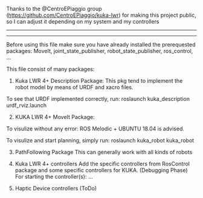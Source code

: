 Thanks to the @CentroEPiaggio group (https://github.com/CentroEPiaggio/kuka-lwr) for making this project public, so I can adjust it depending on my system and my controllers
____________  _________  ___________  _______________________________________________________
_____________  __________  ___________  _____________________________________________________
Before using this file make sure you have already installed the prerequested packages:
MoveIt, joint_state_publisher, robot_state_publisher, ros_control, ... 

This file consist of many packages:

1. Kuka LWR 4+ Description Package:
This pkg tend to implement the robot model by means of URDF and xacro files. 

To see that URDF implemented correctly, run:
roslaunch kuka_description urdf_rviz.launch

2. KUKA LWR 4+ MoveIt Package:

To visulize without any error:
ROS Melodic + UBUNTU 18.04 is advised.

To visulize and start planning, simply run:
roslaunch kuka_robot kuka_robot

3. PathFollowing Package 
This can generally work with all kinds of robots

4. Kuka LWR 4+ controllers
Add the specific controllers from RosControl package and some specific controllers for KUKA. (Debugging Phase)
For starting the controller(s):
...

5. Haptic Device controllers (ToDo)
